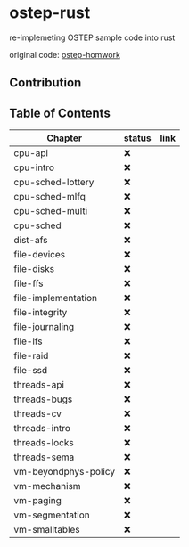 # ostep-rust
re-implemeting OSTEP sample code into rust

original code: [ostep-homwork](https://github.com/remzi-arpacidusseau/ostep-homework)

## Contribution


## Table of Contents

| Chapter | status | link |
| --- | --- | --- |
| cpu-api |  ❌  |  |
| cpu-intro |  ❌  | |
| cpu-sched-lottery |  ❌  | |
| cpu-sched-mlfq |  ❌  | |
| cpu-sched-multi |  ❌  | |
| cpu-sched |  ❌  | |
| dist-afs |  ❌  | |
| file-devices  |  ❌  | |
| file-disks  |  ❌  | |
| file-ffs  |  ❌  | |
| file-implementation  |  ❌  | |
| file-integrity  |  ❌  | |
| file-journaling | ❌ | |
| file-lfs  |  ❌  | |
| file-raid  |  ❌  | |
| file-ssd  |  ❌  | |
| threads-api  |  ❌  | |
| threads-bugs  |  ❌  | |
| threads-cv  |  ❌  | |
| threads-intro  |  ❌  | |
| threads-locks  |  ❌  | |
| threads-sema  |  ❌  | |
| vm-beyondphys-policy  |  ❌  | |
| vm-mechanism  |  ❌  | |
| vm-paging  |  ❌  | |
| vm-segmentation  |  ❌  | |
| vm-smalltables  |  ❌  | |
